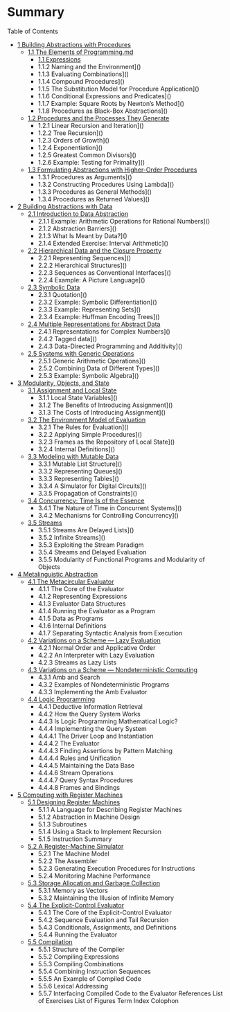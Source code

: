 # Summary

Table of Contents

* [1 Building Abstractions with Procedures](README.md)
  * [1.1 The Elements of Programming.md](ch1/README.md)
  	* [1.1 Expressions](https://github.com/Vwan/sicp-lamp/blob/master/ch1/1.1%20The%20Elements%20of%20Programming.md)
  	* 1.1.2 Naming and the Environment]()
  	* 1.1.3 Evaluating Combinations]()
  	* 1.1.4 Compound Procedures]()
  	* 1.1.5 The Substitution Model for Procedure Application]()
  	* 1.1.6 Conditional Expressions and Predicates]()
  	* 1.1.7 Example: Square Roots by Newton’s Method]()
  	* 1.1.8 Procedures as Black-Box Abstractions]()
  * [1.2 Procedures and the Processes They Generate](README.md)
  	* 1.2.1 Linear Recursion and Iteration]()
  	* 1.2.2 Tree Recursion]()
  	* 1.2.3 Orders of Growth]()
  	* 1.2.4 Exponentiation]()
  	* 1.2.5 Greatest Common Divisors]()
  	* 1.2.6 Example: Testing for Primality]()
  * [1.3 Formulating Abstractions with Higher-Order Procedures](README.md)
  	* 1.3.1 Procedures as Arguments]()
  	* 1.3.2 Constructing Procedures Using Lambda]()
  	* 1.3.3 Procedures as General Methods]()
  	* 1.3.4 Procedures as Returned Values]()
* [2 Building Abstractions with Data](README.md)
  * [2.1 Introduction to Data Abstraction](README.md)
  	* 2.1.1 Example: Arithmetic Operations for Rational Numbers]()
  	* 2.1.2 Abstraction Barriers]()
  	* 2.1.3 What Is Meant by Data?]()
  	* 2.1.4 Extended Exercise: Interval Arithmetic]()
  * [2.2 Hierarchical Data and the Closure Property](README.md)
  	* 2.2.1 Representing Sequences]()
  	* 2.2.2 Hierarchical Structures]()
  	* 2.2.3 Sequences as Conventional Interfaces]()
  	* 2.2.4 Example: A Picture Language]()
  * [2.3 Symbolic Data](README.md)
  	* 2.3.1 Quotation]()
  	* 2.3.2 Example: Symbolic Differentiation]()
  	* 2.3.3 Example: Representing Sets]()
  	* 2.3.4 Example: Huffman Encoding Trees]()
  * [2.4 Multiple Representations for Abstract Data](README.md)
  	* 2.4.1 Representations for Complex Numbers]()
  	* 2.4.2 Tagged data]()
  	* 2.4.3 Data-Directed Programming and Additivity]()
  * [2.5 Systems with Generic Operations](README.md)
  	* 2.5.1 Generic Arithmetic Operations]()
  	* 2.5.2 Combining Data of Different Types]()
  	* 2.5.3 Example: Symbolic Algebra]()
* [3 Modularity, Objects, and State](README.md)
  * [3.1 Assignment and Local State](README.md)
  	* 3.1.1 Local State Variables]()
  	* 3.1.2 The Benefits of Introducing Assignment]()
  	* 3.1.3 The Costs of Introducing Assignment]()
  * [3.2 The Environment Model of Evaluation](README.md)
  	* 3.2.1 The Rules for Evaluation]()
  	* 3.2.2 Applying Simple Procedures]()
  	* 3.2.3 Frames as the Repository of Local State]()
  	* 3.2.4 Internal Definitions]()
  * [3.3 Modeling with Mutable Data](README.md)
  	* 3.3.1 Mutable List Structure]()
  	* 3.3.2 Representing Queues]()
  	* 3.3.3 Representing Tables]()
  	* 3.3.4 A Simulator for Digital Circuits]()
  	* 3.3.5 Propagation of Constraints]()
  * [3.4 Concurrency: Time Is of the Essence](README.md)
  	* 3.4.1 The Nature of Time in Concurrent Systems]()
  	* 3.4.2 Mechanisms for Controlling Concurrency]()
  * [3.5 Streams](README.md)
  	* 3.5.1 Streams Are Delayed Lists]()
  	* 3.5.2 Infinite Streams]()
  	* 3.5.3 Exploiting the Stream Paradigm
  	* 3.5.4 Streams and Delayed Evaluation
  	* 3.5.5 Modularity of Functional Programs and Modularity of Objects
* [4 Metalinguistic Abstraction](README.md)
  * [4.1 The Metacircular Evaluator](README.md)
  	* 4.1.1 The Core of the Evaluator
  	* 4.1.2 Representing Expressions
  	* 4.1.3 Evaluator Data Structures
  	* 4.1.4 Running the Evaluator as a Program
  	* 4.1.5 Data as Programs
  	* 4.1.6 Internal Definitions
  	* 4.1.7 Separating Syntactic Analysis from Execution
  * [4.2 Variations on a Scheme — Lazy Evaluation](README.md)
  	* 4.2.1 Normal Order and Applicative Order
  	* 4.2.2 An Interpreter with Lazy Evaluation
  	* 4.2.3 Streams as Lazy Lists
  * [4.3 Variations on a Scheme — Nondeterministic Computing](README.md)
  	* 4.3.1 Amb and Search
  	* 4.3.2 Examples of Nondeterministic Programs
  	* 4.3.3 Implementing the Amb Evaluator
  * [4.4 Logic Programming](README.md)
  	* 4.4.1 Deductive Information Retrieval
  	* 4.4.2 How the Query System Works
  	* 4.4.3 Is Logic Programming Mathematical Logic?
  	* 4.4.4 Implementing the Query System
  	* 	4.4.4.1 The Driver Loop and Instantiation
  	* 	4.4.4.2 The Evaluator
  	* 	4.4.4.3 Finding Assertions by Pattern Matching
  	* 	4.4.4.4 Rules and Unification
  	* 	4.4.4.5 Maintaining the Data Base
  	* 	4.4.4.6 Stream Operations
  	* 	4.4.4.7 Query Syntax Procedures
  	* 	4.4.4.8 Frames and Bindings
* [5 Computing with Register Machines](README.md)
  * [5.1 Designing Register Machines](README.md)
  	* 5.1.1 A Language for Describing Register Machines
  	* 5.1.2 Abstraction in Machine Design
  	* 5.1.3 Subroutines
  	* 5.1.4 Using a Stack to Implement Recursion
  	* 5.1.5 Instruction Summary
  * [5.2 A Register-Machine Simulator](README.md)
  	* 5.2.1 The Machine Model
  	* 5.2.2 The Assembler
  	* 5.2.3 Generating Execution Procedures for Instructions
  	* 5.2.4 Monitoring Machine Performance
  * [5.3 Storage Allocation and Garbage Collection](README.md)
  	* 5.3.1 Memory as Vectors
  	* 5.3.2 Maintaining the Illusion of Infinite Memory
  * [5.4 The Explicit-Control Evaluator](README.md)
  	* 5.4.1 The Core of the Explicit-Control Evaluator
  	* 5.4.2 Sequence Evaluation and Tail Recursion
  	* 5.4.3 Conditionals, Assignments, and Definitions
  	* 5.4.4 Running the Evaluator
  * [5.5 Compilation](README.md)
  	* 5.5.1 Structure of the Compiler
  	* 5.5.2 Compiling Expressions
  	* 5.5.3 Compiling Combinations
  	* 5.5.4 Combining Instruction Sequences
  	* 5.5.5 An Example of Compiled Code
  	* 5.5.6 Lexical Addressing
  	* 5.5.7 Interfacing Compiled Code to the Evaluator
References
List of Exercises
List of Figures
Term Index
Colophon
